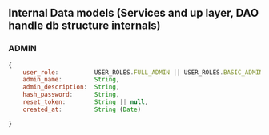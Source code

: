 ## Internal Data models (Services and up layer, DAO handle db structure internals)
### ADMIN
```js
{
    user_role:          USER_ROLES.FULL_ADMIN || USER_ROLES.BASIC_ADMIN,
    admin_name:         String,
    admin_description:  String,
    hash_password:      String,
    reset_token:        String || null,
    created_at:         String (Date)

}
```